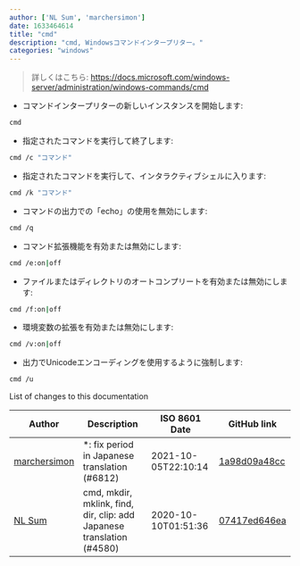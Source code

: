 ```yaml
---
author: ['NL Sum', 'marchersimon']
date: 1633464614
title: "cmd"
description: "cmd, Windowsコマンドインタープリター。"
categories: "windows"
---
```

> 詳しくはこちら: <https://docs.microsoft.com/windows-server/administration/windows-commands/cmd>

- コマンドインタープリターの新しいインスタンスを開始します:

```bash
cmd
```

- 指定されたコマンドを実行して終了します:

```bash
cmd /c "コマンド"
```

- 指定されたコマンドを実行して、インタラクティブシェルに入ります:

```bash
cmd /k "コマンド"
```

- コマンドの出力での「echo」の使用を無効にします:

```bash
cmd /q
```

- コマンド拡張機能を有効または無効にします:

```bash
cmd /e:on|off
```

- ファイルまたはディレクトリのオートコンプリートを有効または無効にします:

```bash
cmd /f:on|off
```

- 環境変数の拡張を有効または無効にします:

```bash
cmd /v:on|off
```

- 出力でUnicodeエンコーディングを使用するように強制します:

```bash
cmd /u
```
List of changes to this documentation


Author | Description | ISO 8601 Date | GitHub link
------|-----|-----|-----
[marchersimon](mailto:50295997+marchersimon@users.noreply.github.com) | *: fix period in Japanese translation (#6812) | 2021-10-05T22:10:14 | [1a98d09a48cc](https://github.com/tldr-pages/tldr/commit/1a98d09a48ccebe878f44c0afe6f0f89e1ac3518)
[NL Sum](mailto:nlsum1@users.noreply.github.com) | cmd, mkdir, mklink, find, dir, clip: add Japanese translation (#4580) | 2020-10-10T01:51:36 | [07417ed646ea](https://github.com/tldr-pages/tldr/commit/07417ed646ea1e15c240e02ef226b80e2bc89376)

